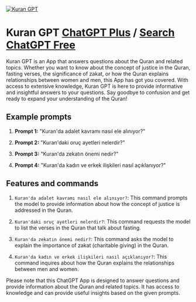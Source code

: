 
[![Kuran GPT](https://files.oaiusercontent.com/file-dHDskUgmO7MR14HaUEzi0BMA?se=2123-10-17T14%3A53%3A13Z&sp=r&sv=2021-08-06&sr=b&rscc=max-age%3D31536000%2C%20immutable&rscd=attachment%3B%20filename%3De03f1d7f-0606-40d2-987b-5cf61115856c.png&sig=R17q7MLNGESHuTMQAncdtbsik6DHV4SwZPgBpc2Ucck%3D)](https://chat.openai.com/g/g-AwSYPLKI8-kuran-gpt)

# Kuran GPT [ChatGPT Plus](https://chat.openai.com/g/g-AwSYPLKI8-kuran-gpt) / [Search ChatGPT Free](https://gptcall.net/index.html#/?search=Kuran%20GPT)

Kuran GPT is an App that answers questions about the Quran and related topics. Whether you want to know about the concept of justice in the Quran, fasting verses, the significance of zakat, or how the Quran explains relationships between women and men, this App has got you covered. With access to extensive knowledge, Kuran GPT is here to provide informative and insightful answers to your questions. Say goodbye to confusion and get ready to expand your understanding of the Quran!

## Example prompts

1. **Prompt 1:** "Kuran'da adalet kavramı nasıl ele alınıyor?"

2. **Prompt 2:** "Kuran'daki oruç ayetleri nelerdir?"

3. **Prompt 3:** "Kuran'da zekatın önemi nedir?"

4. **Prompt 4:** "Kuran'da kadın ve erkek ilişkileri nasıl açıklanıyor?"

## Features and commands

1. `Kuran'da adalet kavramı nasıl ele alınıyor?`: This command prompts the model to provide information about how the concept of justice is addressed in the Quran.

2. `Kuran'daki oruç ayetleri nelerdir?`: This command requests the model to list the verses in the Quran that talk about fasting.

3. `Kuran'da zekatın önemi nedir?`: This command asks the model to explain the importance of zakat (charitable giving) in the Quran.

4. `Kuran'da kadın ve erkek ilişkileri nasıl açıklanıyor?`: This command inquires about how the Quran explains the relationships between men and women.

Please note that this ChatGPT App is designed to answer questions and provide information about the Quran and related topics. It has access to knowledge and can provide useful insights based on the given prompts.


